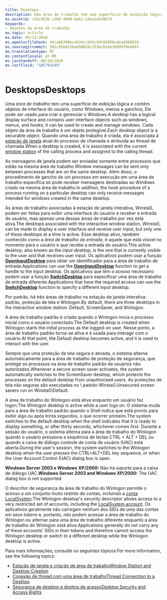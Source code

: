 ```yaml
---
title: Desktops
description: Uma área de trabalho tem uma superfície de exibição lógica e contém objetos de interface do usuário, como Windows, menus e ganchos; Ele pode ser usado para criar e gerenciar o Windows.
ms.assetid: c56cd63b-c260-40d0-9a62-1dee1eb18679
keywords:
- objetos da área de trabalho
ms.topic: article
ms.date: 05/31/2018
ms.openlocfilehash: 44ca0b390ec4d34cc943c9d18d958cdea6466634
ms.sourcegitcommit: 592c9bbd22ba69802dc353bcb5eb30699f9e9403
ms.translationtype: MT
ms.contentlocale: pt-BR
ms.lasthandoff: 08/20/2020
ms.locfileid: "105793349"
---
```

# <a name="desktops"></a><span data-ttu-id="a2b28-104">Desktops</span><span class="sxs-lookup"><span data-stu-id="a2b28-104">Desktops</span></span>

<span data-ttu-id="a2b28-105">Uma *área de trabalho* tem uma superfície de exibição lógica e contém objetos de interface do usuário, como Windows, menus e ganchos; Ele pode ser usado para criar e gerenciar o Windows.</span><span class="sxs-lookup"><span data-stu-id="a2b28-105">A *desktop* has a logical display surface and contains user interface objects such as windows, menus, and hooks; it can be used to create and manage windows.</span></span> <span data-ttu-id="a2b28-106">Cada objeto da área de trabalho é um objeto protegível.</span><span class="sxs-lookup"><span data-stu-id="a2b28-106">Each desktop object is a securable object.</span></span> <span data-ttu-id="a2b28-107">Quando uma área de trabalho é criada, ela é associada à [estação de janela](window-stations.md) atual do processo de chamada e atribuída ao thread de chamada.</span><span class="sxs-lookup"><span data-stu-id="a2b28-107">When a desktop is created, it is associated with the current [window station](window-stations.md) of the calling process and assigned to the calling thread.</span></span>

<span data-ttu-id="a2b28-108">As mensagens de janela podem ser enviadas somente entre processos que estão na mesma área de trabalho.</span><span class="sxs-lookup"><span data-stu-id="a2b28-108">Window messages can be sent only between processes that are on the same desktop.</span></span> <span data-ttu-id="a2b28-109">Além disso, o procedimento de gancho de um processo em execução em uma área de trabalho específica só pode receber mensagens destinadas ao Windows criado na mesma área de trabalho.</span><span class="sxs-lookup"><span data-stu-id="a2b28-109">In addition, the hook procedure of a process running on a particular desktop can only receive messages intended for windows created in the same desktop.</span></span>

<span data-ttu-id="a2b28-110">As áreas de trabalho associadas à estação de janela interativa, Winsta0, podem ser feitas para exibir uma interface do usuário e receber a entrada do usuário, mas apenas uma dessas áreas de trabalho por vez está ativa.</span><span class="sxs-lookup"><span data-stu-id="a2b28-110">The desktops associated with the interactive window station, Winsta0, can be made to display a user interface and receive user input, but only one of these desktops at a time is active.</span></span> <span data-ttu-id="a2b28-111">Esse desktop ativo, também conhecido como a *área de trabalho de entrada*, é aquele que está visível no momento para o usuário e que recebe a entrada do usuário.</span><span class="sxs-lookup"><span data-stu-id="a2b28-111">This active desktop, also known as the *input desktop*, is the one that is currently visible to the user and that receives user input.</span></span> <span data-ttu-id="a2b28-112">Os aplicativos podem usar a função [**OpenInputDesktop**](/windows/win32/api/winuser/nf-winuser-openinputdesktop) para obter um identificador para a área de trabalho de entrada.</span><span class="sxs-lookup"><span data-stu-id="a2b28-112">Applications can use the [**OpenInputDesktop**](/windows/win32/api/winuser/nf-winuser-openinputdesktop) function to get a handle to the input desktop.</span></span> <span data-ttu-id="a2b28-113">Os aplicativos que têm o acesso necessário podem usar a função [**SwitchDesktop**](/windows/win32/api/winuser/nf-winuser-switchdesktop) para especificar uma área de trabalho de entrada diferente.</span><span class="sxs-lookup"><span data-stu-id="a2b28-113">Applications that have the required access can use the [**SwitchDesktop**](/windows/win32/api/winuser/nf-winuser-switchdesktop) function to specify a different input desktop.</span></span>

<span data-ttu-id="a2b28-114">Por padrão, há três áreas de trabalho na estação de janela interativa: padrão, proteção de tela e Winlogon.</span><span class="sxs-lookup"><span data-stu-id="a2b28-114">By default, there are three desktops in the interactive window station: Default, ScreenSaver, and Winlogon.</span></span>

<span data-ttu-id="a2b28-115">A área de trabalho padrão é criada quando o Winlogon inicia o processo inicial como o usuário conectado.</span><span class="sxs-lookup"><span data-stu-id="a2b28-115">The Default desktop is created when Winlogon starts the initial process as the logged-on user.</span></span> <span data-ttu-id="a2b28-116">Nesse ponto, a área de trabalho padrão torna-se ativa e é usada para interagir com o usuário.</span><span class="sxs-lookup"><span data-stu-id="a2b28-116">At that point, the Default desktop becomes active, and it is used to interact with the user.</span></span>

<span data-ttu-id="a2b28-117">Sempre que uma proteção de tela segura é ativada, o sistema alterna automaticamente para a área de trabalho de proteção de segurança, que protege os processos na área de trabalho padrão de usuários não autorizados.</span><span class="sxs-lookup"><span data-stu-id="a2b28-117">Whenever a secure screen saver activates, the system automatically switches to the ScreenSaver desktop, which protects the processes on the default desktop from unauthorized users.</span></span> <span data-ttu-id="a2b28-118">As proteções de tela não seguras são executadas no \\ padrão Winsta0.</span><span class="sxs-lookup"><span data-stu-id="a2b28-118">Unsecured screen savers run on Winsta0\\Default.</span></span>

<span data-ttu-id="a2b28-119">A área de trabalho do Winlogon está ativa enquanto um usuário faz logon.</span><span class="sxs-lookup"><span data-stu-id="a2b28-119">The Winlogon desktop is active while a user logs on.</span></span> <span data-ttu-id="a2b28-120">O sistema muda para a área de trabalho padrão quando o Shell indica que está pronto para exibir algo ou após trinta segundos, o que ocorrer primeiro.</span><span class="sxs-lookup"><span data-stu-id="a2b28-120">The system switches to the default desktop when the shell indicates that it is ready to display something, or after thirty seconds, whichever comes first.</span></span> <span data-ttu-id="a2b28-121">Durante a sessão do usuário, o sistema alterna para a área de trabalho do Winlogon quando o usuário pressiona a sequência de teclas CTRL + ALT + DEL ou quando a caixa de diálogo controle de conta de usuário (UAC) está aberta.</span><span class="sxs-lookup"><span data-stu-id="a2b28-121">During the user's session, the system switches to the Winlogon desktop when the user presses the CTRL+ALT+DEL key sequence, or when the User Account Control (UAC) dialog box is open.</span></span>

<span data-ttu-id="a2b28-122">**Windows Server 2003 e Windows XP/2000:** Não há suporte para a caixa de diálogo UAC.</span><span class="sxs-lookup"><span data-stu-id="a2b28-122">**Windows Server 2003 and Windows XP/2000:** The UAC dialog box is not supported.</span></span>

<span data-ttu-id="a2b28-123">O descritor de segurança da área de trabalho do Winlogon permite o acesso a um conjunto muito restrito de contas, incluindo a [conta LocalSystem](/windows/desktop/Services/localsystem-account).</span><span class="sxs-lookup"><span data-stu-id="a2b28-123">The Winlogon desktop's security descriptor allows access to a very restricted set of accounts, including the [LocalSystem account](/windows/desktop/Services/localsystem-account).</span></span> <span data-ttu-id="a2b28-124">Os aplicativos geralmente não carregam nenhum dos SIDs de uma das contas em seus tokens e, portanto, não podem acessar a área de trabalho do Winlogon ou alternar para uma área de trabalho diferente enquanto a área de trabalho do Winlogon está ativa.</span><span class="sxs-lookup"><span data-stu-id="a2b28-124">Applications generally do not carry any of these accounts' SIDs in their tokens and therefore cannot access the Winlogon desktop or switch to a different desktop while the Winlogon desktop is active.</span></span>

<span data-ttu-id="a2b28-125">Para mais informações, consulte os seguintes tópicos:</span><span class="sxs-lookup"><span data-stu-id="a2b28-125">For more information, see the following topics:</span></span>

-   [<span data-ttu-id="a2b28-126">Estação de janela e criação de área de trabalho</span><span class="sxs-lookup"><span data-stu-id="a2b28-126">Window Station and Desktop Creation</span></span>](window-station-and-desktop-creation.md)
-   [<span data-ttu-id="a2b28-127">Conexão de thread com uma área de trabalho</span><span class="sxs-lookup"><span data-stu-id="a2b28-127">Thread Connection to a Desktop</span></span>](thread-connection-to-a-desktop.md)
-   [<span data-ttu-id="a2b28-128">Segurança de desktop e direitos de acesso</span><span class="sxs-lookup"><span data-stu-id="a2b28-128">Desktop Security and Access Rights</span></span>](desktop-security-and-access-rights.md)

 

 